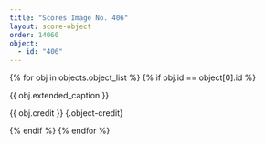 ```yaml
---
title: "Scores Image No. 406"
layout: score-object
order: 14060
object:
  - id: "406"
---
```


{% for obj in objects.object_list %}
{% if obj.id == object[0].id %}

{{ obj.extended_caption }}

{{ obj.credit }} {.object-credit}

{% endif %}
{% endfor %}
